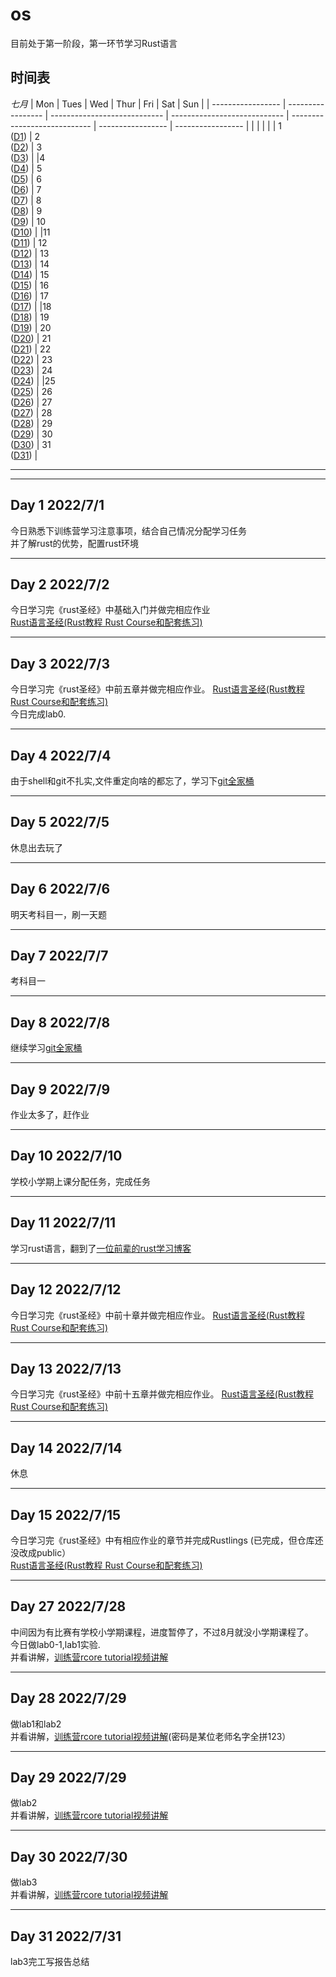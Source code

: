 # os 


目前处于第一阶段，第一环节学习Rust语言

## 时间表

*七月*
| Mon               | Tues              | Wed                          | Thur                         | Fri                          | Sat               | Sun               |
| ----------------- | ----------------- | ---------------------------- | ---------------------------- | ---------------------------- | ----------------- | ----------------- |
|                   |                   |                   |                   | 1 <br> ([D1](#day-1-202271)) | 2 <br> ([D2](#day-2-202272)) | 3 <br> ([D3](#day-3-202273)) | 
|4 <br> ([D4](#day-4-202274)) | 5 <br> ([D5](#day-5-202275)) | 6 <br> ([D6](#day-6-202276)) | 7 <br> ([D7](#day-7-202277)) | 8 <br> ([D8](#day-8-202278))       | 9 <br> ([D9](#day-9-202279))            | 10 <br> ([D10](#day-10-2022710))         | 
|11  <br>  ([D11](#day-11-2022711))             | 12      <br>    ([D12](#day-12-2022712))       | 13    <br>    ([D13](#day-13-2022713))             | 14         <br>    ([D14](#day-14-2020711))        | 15        <br>    ([D15](#day-15-2022715))                    | 16    <br>     ([D16](#day-16-2022716))                       | 17    <br>      ([D17](#day-17-2022717))                       |
|18    <br>    ([D18](#day-18-2020718))            | 19   <br>     ([D19](#day-19-2022719))            | 20   <br>    ([D20](#day-20-2022720))            | 21       <br>    ([D21](#day-21-2022721))         | 22     <br>    ([D22](#day-22-2022722))                         | 23     <br>    ([D23](#day-23-2022723))                         | 24    <br>    ([D24](#day-24-2022724))                        | 
|25      <br>    ([D25](#day-25-2022725))             | 26         <br>    ([D26](#day-26-2022726))           | 27         <br>    ([D27](#day-27-2022727))           | 28       <br>    ([D28](#day-28-2022728))           | 29         <br>    ([D29](#day-29-2022729))                    | 30        <br>    ([D30](#day-30-2022730))                     | 31     <br>    ([D31](#day-31-2022731))                           |

------
------


## Day 1 2022/7/1
今日熟悉下训练营学习注意事项，结合自己情况分配学习任务  
并了解rust的优势，配置rust环境

------
## Day 2 2022/7/2
今日学习完《rust圣经》中基础入门并做完相应作业  
[Rust语言圣经(Rust教程 Rust Course和配套练习)](https://course.rs/about-book.html)  


------
## Day 3 2022/7/3
今日学习完《rust圣经》中前五章并做完相应作业。
[Rust语言圣经(Rust教程 Rust Course和配套练习)](https://course.rs/about-book.html)  
今日完成lab0.  


------  
## Day 4 2022/7/4  
由于shell和git不扎实,文件重定向啥的都忘了，学习下[git全家桶](https://www.bilibili.com/video/BV1x7411H7wa?spm_id_from=333.337.search-card.all.click&vd_source=e4d77f526a0a13adbbe36506bd75e2e8)



------  
## Day 5 2022/7/5
休息出去玩了


------  
## Day 6 2022/7/6


明天考科目一，刷一天题


------  
## Day 7 2022/7/7

考科目一



------  
## Day 8 2022/7/8
继续学习[git全家桶](https://missing-semester-cn.github.io/)



------  
## Day 9 2022/7/9
作业太多了，赶作业



------  
## Day 10 2022/7/10
学校小学期上课分配任务，完成任务




------  
## Day 11 2022/7/11
学习rust语言，翻到了[一位前辈的rust学习博客](https://cherryyang05.github.io/categories/%E7%BC%96%E7%A8%8B%E8%AF%AD%E8%A8%80/Rust/page/2/)





------ 
## Day 12 2022/7/12
今日学习完《rust圣经》中前十章并做完相应作业。
[Rust语言圣经(Rust教程 Rust Course和配套练习)](https://course.rs/about-book.html)




------ 
## Day 13 2022/7/13
今日学习完《rust圣经》中前十五章并做完相应作业。
[Rust语言圣经(Rust教程 Rust Course和配套练习)](https://course.rs/about-book.html)





------ 
## Day 14 2022/7/14
休息



------ 
## Day 15 2022/7/15  
今日学习完《rust圣经》中有相应作业的章节并完成Rustlings (已完成，但仓库还没改成public）     
[Rust语言圣经(Rust教程 Rust Course和配套练习)](https://course.rs/about-book.html)



------ 
## Day 27 2022/7/28  
中间因为有比赛有学校小学期课程，进度暂停了，不过8月就没小学期课程了。  
今日做lab0-1,lab1实验.  
并看讲解，[训练营rcore tutorial视频讲解](https://github.com/LearningOS/rust-based-os-comp2022/blob/main/relatedinfo.md#%E8%AE%AD%E7%BB%83%E8%90%A5rcore-tutorial%E5%92%8Crustlings%E8%A7%86%E9%A2%91%E8%AE%B2%E8%A7%A3)


------ 
## Day 28 2022/7/29  
做lab1和lab2  
并看讲解，[训练营rcore tutorial视频讲解](https://github.com/LearningOS/rust-based-os-comp2022/blob/main/relatedinfo.md#%E8%AE%AD%E7%BB%83%E8%90%A5rcore-tutorial%E5%92%8Crustlings%E8%A7%86%E9%A2%91%E8%AE%B2%E8%A7%A3)(密码是某位老师名字全拼123）



------ 
## Day 29 2022/7/29  
做lab2  
并看讲解，[训练营rcore tutorial视频讲解](https://github.com/LearningOS/rust-based-os-comp2022/blob/main/relatedinfo.md#%E8%AE%AD%E7%BB%83%E8%90%A5rcore-tutorial%E5%92%8Crustlings%E8%A7%86%E9%A2%91%E8%AE%B2%E8%A7%A3)



------ 
## Day 30 2022/7/30 
做lab3  
并看讲解，[训练营rcore tutorial视频讲解](https://github.com/LearningOS/rust-based-os-comp2022/blob/main/relatedinfo.md#%E8%AE%AD%E7%BB%83%E8%90%A5rcore-tutorial%E5%92%8Crustlings%E8%A7%86%E9%A2%91%E8%AE%B2%E8%A7%A3)




------ 
## Day 31 2022/7/31 
lab3完工写报告总结
